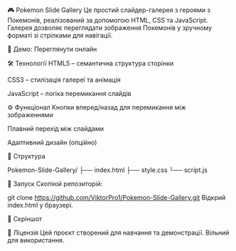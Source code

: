 🎮 Pokemon Slide Gallery
Це простий слайдер-галерея з героями з Покемонів, реалізований за допомогою HTML, CSS та JavaScript. Галерея дозволяє переглядати зображення Покемонів у зручному форматі зі стрілками для навігації.

🔗 Демо: Переглянути онлайн

🛠 Технології
HTML5 – семантична структура сторінки

CSS3 – стилізація галереї та анімація

JavaScript – логіка перемикання слайдів

⚙️ Функціонал
Кнопки вперед/назад для перемикання між зображеннями

Плавний перехід між слайдами

Адаптивний дизайн (опційно)

📂 Структура

Pokemon-Slide-Gallery/
├── index.html
├── style.css
└── script.js

🚀 Запуск
Скопіюй репозиторій:

git clone https://github.com/ViktorPro1/Pokemon-Slide-Gallery.git
Відкрий index.html у браузері.

📸 Скріншот
<!-- Замінити, якщо додаси скріншот -->

📄 Ліцензія
Цей проєкт створений для навчання та демонстрації. Вільний для використання.
